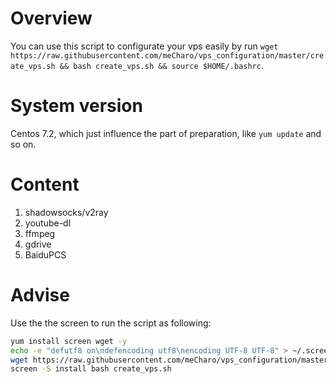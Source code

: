 # Overview
You can use this script to configurate your vps easily by run `wget https://raw.githubusercontent.com/meCharo/vps_configuration/master/create_vps.sh && bash create_vps.sh && source $HOME/.bashrc`.
# System version
Centos 7.2, which just influence the part of preparation, like `yum update` and so on.
# Content
1. shadowsocks/v2ray
3. youtube-dl
4. ffmpeg
5. gdrive
6. BaiduPCS
# Advise
Use the the screen to run the script as following:
``` bash
yum install screen wget -y
echo -e "defutf8 on\ndefencoding utf8\nencoding UTF-8 UTF-8" > ~/.screenrc
wget https://raw.githubusercontent.com/meCharo/vps_configuration/master/create_vps.sh
screen -S install bash create_vps.sh
```
